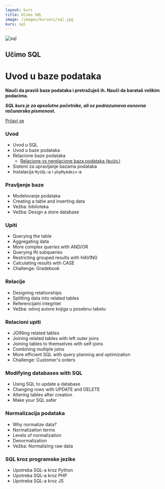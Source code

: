 ```yaml
---
layout: kurs
title: Učimo SQL
image: /images/kursevi/sql.jpg
kurs: sql
---
```


![sql]({{page.image}})

## Učimo SQL
# Uvod u baze podataka

**Nauči da praviš baze podataka i pretražuješ ih. Nauči da barataš velikim podacima.**

***SQL kurs je za apsolutne početnike, ali se podrazumeva osnovna računarska pismenost.***

<a href="/kursevi/prijava?kurs=8" class="btn float-right">Prijavi se</a>

<!-- https://www.khanacademy.org/computing/computer-programming/sql -->

### Uvod

- Uvod u SQL
- Uvod u baze podataka
- Relacione baze podataka
  - [Relacione vs nerelacione baza podataka (`NoSQL`)](https://www.sitepoint.com/sql-vs-nosql-differences/)
- Sistemi za upravljanje bazama podataka
- Instalacija `MySQL`-a i `phpMyAdmin`-a

### Pravljenje baze

- Modelovanje podataka
- Creating a table and inserting data
- Vežba: biblioteka
- Vežba: Design a store database

### Upiti

- Querying the table
- Aggregating data
- More complex queries with AND/OR
- Querying IN subqueries
- Restricting grouped results with HAVING
- Calculating results with CASE
- Challenge: Gradebook

### Relacije

- Designing relationships
- Splitting data into related tables
- Referencijalni integritet
- Vežba: odvoj autore knjiga u posebnu tabelu

### Relacioni upiti

- JOINing related tables
- Joining related tables with left outer joins
- Joining tables to themselves with self-joins
- Combining multiple joins
- More efficient SQL with query planning and optimization
- Challenge: Customer's orders

### Modifying databases with SQL

- Using SQL to update a database
- Changing rows with UPDATE and DELETE
- Altering tables after creation
- Make your SQL safer

### Normalizacija podataka

- Why normalize data?
- Normalization terms
- Levels of normalization
- Denormalization
- Vežba: Normalizing raw data

### SQL kroz programske jezike

- Upotreba SQL-a kroz Python
- Upotreba SQL-a kroz PHP
- Upotreba SQL-a kroz JS
